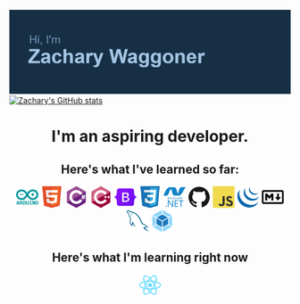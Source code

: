 [![MasterHead](README/images/header.png)](https://github.com/CyndaZ42)
[![Zachary's GitHub stats](https://github-readme-stats.vercel.app/api?username=CyndaZ42&show_icons=true&theme=prussian&hide_border=true)](https://github.com/CyndaZ42/CyndaZ42)
<h1 align="center">I'm an aspiring developer.</h1>
<h2 align="center">Here's what I've learned so far:</h2>
<div align="center">
<img src="README/images/languages/arduino.svg" alt="Arduino" width="40" height="40">
<img src="README/images/languages/html5.svg" alt="HTML5" width="40" height="40">
<img src="README/images/languages/csharp.svg" alt="C#" width="40" height="40">
<img src="README/images/languages/cplusplus.svg" alt="C++" width="40" height="40">
<img src="README/images/languages/bootstrap.svg" alt="Bootstrap" width="40" height="40">
<img src="README/images/languages/css3.svg" alt="CSS" width="40" height="40">
<img src="README/images/languages/dot-net.svg" alt="dotNET" width="40" height="40">
<img src="README/images/languages/github.svg" alt="GitHub" width="40" height="40">
<img src="README/images/languages/javascript.svg" alt="JavaScript" width="40" height="40">
<img src="README/images/languages/jquery.svg" alt="jQuery" width="40" height="40">
<img src="README/images/languages/markdown.svg" alt="Markdown" width="40" height="40">
<img src="README/images/languages/mysql.svg" alt="mySQL" width="40" height="40">
<img src="README/images/languages/webpack.svg" alt="Webpack" width="40" height="40">
</div>
<h2 align="center"> Here's what I'm learning right now </h2>
<div align="center">
<img src="README/images/languages/react.svg" alt="React" width="40" height="40">
</div>

